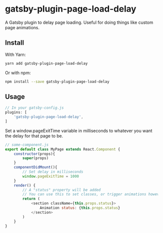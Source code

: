 # gatsby-plugin-page-load-delay

A Gatsby plugin to delay page loading. Useful for doing things like custom page animations.

## Install

With Yarn:

```bash
yarn add gatsby-plugin-page-load-delay
```

Or with npm:

```bash
npm install --save gatsby-plugin-page-load-delay
```

## Usage

```javascript
// In your gatsby-config.js
plugins: [
	'gatsby-plugin-page-load-delay',
]
```

Set a window.pageExitTime variable in milliseconds to whatever you want the delay for that page to be.

```javascript
// some-component.js
export default class MyPage extends React.Component {
	constructor(props){
		super(props)
	}
	componentDidMount(){
		// Set delay in milliseconds
		window.pageExitTime = 1000
	}
	render() {
		// A "status" property will be added
		// You can use this to set classes, or trigger animations however you want
		return (
			<section className={this.props.status}>
				Animation status: {this.props.status}
			</section>
		)
	}
}
```


